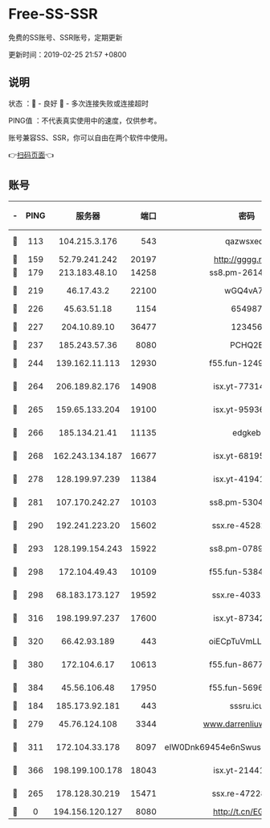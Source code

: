 # Free-SS-SSR

免费的SS账号、SSR账号，定期更新

更新时间：2019-02-25 21:57 +0800

## 说明

状态     ：🙂 - 良好 🙁 - 多次连接失败或连接超时

PING值   ：不代表真实使用中的速度，仅供参考。

账号兼容SS、SSR，你可以自由在两个软件中使用。

👉[扫码页面](https://liesauer.github.io/free-ss-ssr.github.io/)👈

## 账号

|-|PING|服务器|端口|密码|加密方式|区域|
|:----:|:----:|:-----:|-----:|:----:|:----:|:----:|
|🙂|113|104.215.3.176|543|qazwsxedc|aes-256-gcm|JP|
|🙂|159|52.79.241.242|20197|http://gggg.rocks|chacha20|KR|
|🙂|179|213.183.48.10|14258|ss8.pm-26148872|rc4-md5|RU|
|🙂|219|46.17.43.2|22100|wGQ4vA7D|aes-256-gcm|RU|
|🙂|226|45.63.51.18|1154|654987|chacha20|US|
|🙂|227|204.10.89.10|36477|123456|aes-256-cfb|US|
|🙂|237|185.243.57.36|8080|PCHQ2E|rc4-md5|US|
|🙂|244|139.162.11.113|12930|f55.fun-12490271|aes-256-cfb|SG|
|🙂|264|206.189.82.176|14908|isx.yt-77314449|aes-256-cfb|SG|
|🙂|265|159.65.133.204|19100|isx.yt-95936060|aes-256-cfb|SG|
|🙂|266|185.134.21.41|11135|edgkeb|aes-256-cfb|GB|
|🙂|268|162.243.134.187|16677|isx.yt-68195372|aes-256-cfb|US|
|🙂|278|128.199.97.239|11384|isx.yt-41941480|aes-256-cfb|SG|
|🙂|281|107.170.242.27|10103|ss8.pm-53046125|aes-256-cfb|US|
|🙂|290|192.241.223.20|15602|ssx.re-45282042|aes-256-cfb|US|
|🙂|293|128.199.154.243|15922|ss8.pm-07891241|aes-256-cfb|SG|
|🙂|298|172.104.49.43|10109|f55.fun-53847756|aes-256-cfb|SG|
|🙂|298|68.183.173.127|19592|ssx.re-40331620|aes-256-cfb|US|
|🙂|316|198.199.97.237|17600|isx.yt-87342097|aes-256-cfb|US|
|🙂|320|66.42.93.189|443|oiECpTuVmLLxk4Ts|aes-256-cfb|US|
|🙂|380|172.104.6.17|10613|f55.fun-86773289|aes-256-cfb|US|
|🙂|384|45.56.106.48|17950|f55.fun-56968028|aes-256-cfb|US|
|🙂|184|185.173.92.181|443|sssru.icu|rc4-md5|RU|
|🙂|279|45.76.124.108|3344|www.darrenliuwei.com|aes-256-cfb|AU|
|🙂|311|172.104.33.178|8097|eIW0Dnk69454e6nSwuspv9DmS201tQ0D|aes-256-cfb|SG|
|🙂|366|198.199.100.178|18043|isx.yt-21441189|aes-256-cfb|US|
|🙁|265|178.128.30.219|15471|ssx.re-47228758|aes-256-cfb|SG|
|🙁|0|194.156.120.127|8080|http://t.cn/EGJIyrl|rc4-md5|RU|
